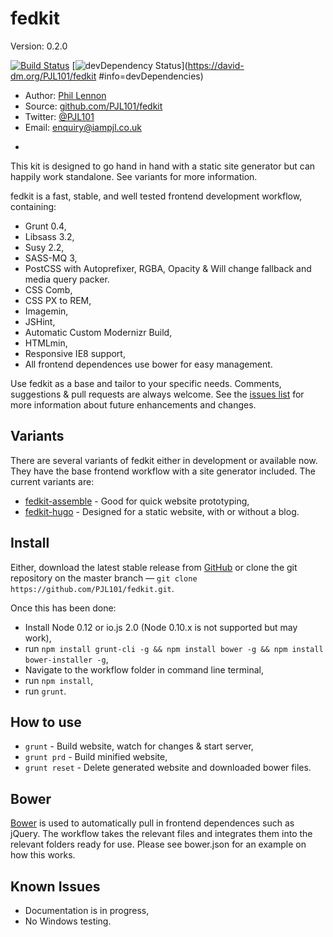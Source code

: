 # fedkit
Version: 0.2.0

[![Build Status](https://travis-ci.org/PJL101/fedkit.svg?branch=master)](https://travis-ci.org/PJL101/fedkit)
[![devDependency Status](https://david-dm.org/PJL101/fedkit/dev-status.svg)](https://david-dm.org/PJL101/fedkit
  #info=devDependencies)

* Author: [Phil Lennon](http://iampjl.co.uk)
* Source: [github.com/PJL101/fedkit](http://github.com/PJL101/fedkit)
* Twitter: [@PJL101](http://twitter.com/pjl101)
* Email: [enquiry@iampjl.co.uk](mailto:enquiry@iampjl.co.uk)

-

This kit is designed to go hand in hand with a static site generator but can happily work standalone. See variants for more information.

fedkit is a fast, stable, and well tested frontend development workflow, containing:

* Grunt 0.4,
* Libsass 3.2,
* Susy 2.2,
* SASS-MQ 3,
* PostCSS with Autoprefixer, RGBA, Opacity & Will change fallback and media query packer.
* CSS Comb,
* CSS PX to REM,
* Imagemin,
* JSHint,
* Automatic Custom Modernizr Build,
* HTMLmin,
* Responsive IE8 support,
* All frontend dependences use bower for easy management.

Use fedkit as a base and tailor to your specific needs. Comments, suggestions & pull requests are always welcome. See the [issues list](https://github.com/PJL101/fedkit/issues) for more information about future enhancements and changes.

## Variants

There are several variants of fedkit either in development or available now. They have the base frontend workflow with a site generator included. The current variants are:

* [fedkit-assemble](https://github.com/PJL101/fedkit-assemble) - Good for quick website prototyping,
* [fedkit-hugo](https://github.com/PJL101/fedkit-hugo) - Designed for a static website, with or without a blog.

## Install

Either, download the latest stable release from [GitHub](https://github.com/PJL101/fedkit/releases) or clone the git repository on the master branch — `git clone https://github.com/PJL101/fedkit.git`.

Once this has been done:

* Install Node 0.12 or io.js 2.0 (Node 0.10.x is not supported but may work),
* run `npm install grunt-cli -g && npm install bower -g && npm install bower-installer -g`,
* Navigate to the workflow folder in command line terminal,
* run `npm install`,
* run `grunt`.

## How to use

* `grunt` - Build website, watch for changes & start server,
* `grunt prd` - Build minified website,
* `grunt reset` - Delete generated website and downloaded bower files.

## Bower

[Bower](http://bower.io) is used to automatically pull in frontend dependences such as jQuery. The workflow takes the relevant files and integrates them into the relevant folders ready for use. Please see bower.json for an example on how this works.

## Known Issues

* Documentation is in progress,
* No Windows testing.
